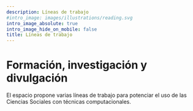 ```yaml
---
description: Líneas de trabajo
#intro_image: images/illustrations/reading.svg
intro_image_absolute: true
intro_image_hide_on_mobile: false
title: Líneas de trabajo
---
```


# Formación, investigación y divulgación

El espacio propone varias líneas de trabajo para potenciar el uso de las Ciencias Sociales con técnicas computacionales. 

